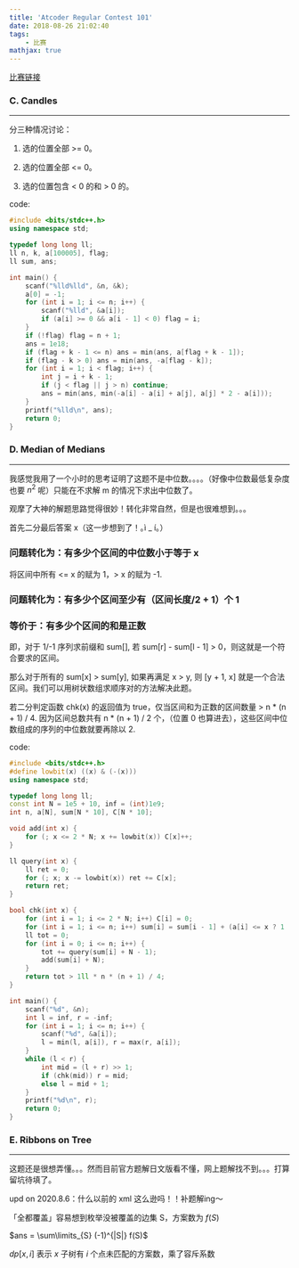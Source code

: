 ```yaml
---
title: 'Atcoder Regular Contest 101'
date: 2018-08-26 21:02:40
tags: 
    - 比赛
mathjax: true
---
```


[比赛链接](https://arc101.contest.atcoder.jp/assignments)

### C. Candles
-----

分三种情况讨论：

1. 选的位置全部 >= 0。

2. 选的位置全部 <= 0。

3. 选的位置包含 < 0 的和 > 0 的。

code:
``` c++
#include <bits/stdc++.h>
using namespace std;

typedef long long ll;
ll n, k, a[100005], flag;
ll sum, ans;

int main() {
    scanf("%lld%lld", &n, &k);
    a[0] = -1;
    for (int i = 1; i <= n; i++) {
        scanf("%lld", &a[i]);
        if (a[i] >= 0 && a[i - 1] < 0) flag = i;
    }
    if (!flag) flag = n + 1;
    ans = 1e18;
    if (flag + k - 1 <= n) ans = min(ans, a[flag + k - 1]);
    if (flag - k > 0) ans = min(ans, -a[flag - k]);
    for (int i = 1; i < flag; i++) {
        int j = i + k - 1;
        if (j < flag || j > n) continue;
        ans = min(ans, min(-a[i] - a[i] + a[j], a[j] * 2 - a[i]));
    }
    printf("%lld\n", ans);
    return 0;
}
```


### D. Median of Medians
-----

我感觉我用了一个小时的思考证明了这题不是中位数。。。。（好像中位数最低复杂度也要 $n^2$ 呢）只能在不求解 m 的情况下求出中位数了。

观摩了大神的解题思路觉得很妙！转化非常自然，但是也很难想到。。。

首先二分最后答案 x（这一步想到了！｡ì _ í｡）

### **问题转化为：有多少个区间的中位数小于等于 x**

将区间中所有 <= x 的赋为 1，> x 的赋为 -1. 

### **问题转化为：有多少个区间至少有（区间长度/2 + 1）个 1**

### **等价于：有多少个区间的和是正数**

即，对于 1/-1 序列求前缀和 sum[], 若 sum[r] - sum[l - 1] > 0，则这就是一个符合要求的区间。

那么对于所有的 sum[x] > sum[y], 如果再满足 x > y, 则 [y + 1, x] 就是一个合法区间。我们可以用树状数组求顺序对的方法解决此题。

若二分判定函数 chk(x) 的返回值为 true，仅当区间和为正数的区间数量 > n * (n + 1) / 4. 因为区间总数共有 n * (n + 1) / 2 个，（位置 0 也算进去），这些区间中位数组成的序列的中位数就要再除以 2.

code:
``` c++
#include <bits/stdc++.h>
#define lowbit(x) ((x) & (-(x)))
using namespace std;

typedef long long ll;
const int N = 1e5 + 10, inf = (int)1e9;
int n, a[N], sum[N * 10], C[N * 10];

void add(int x) {
    for (; x <= 2 * N; x += lowbit(x)) C[x]++;
}

ll query(int x) {
    ll ret = 0;
    for (; x; x -= lowbit(x)) ret += C[x];
    return ret;
}

bool chk(int x) {
    for (int i = 1; i <= 2 * N; i++) C[i] = 0;
    for (int i = 1; i <= n; i++) sum[i] = sum[i - 1] + (a[i] <= x ? 1 : -1);
    ll tot = 0;
    for (int i = 0; i <= n; i++) {
        tot += query(sum[i] + N - 1);
        add(sum[i] + N);
    }
    return tot > 1ll * n * (n + 1) / 4;
}

int main() {
    scanf("%d", &n);
    int l = inf, r = -inf;
    for (int i = 1; i <= n; i++) {
        scanf("%d", &a[i]);
        l = min(l, a[i]), r = max(r, a[i]);
    }
    while (l < r) {
        int mid = (l + r) >> 1;
        if (chk(mid)) r = mid;
        else l = mid + 1;
    }
    printf("%d\n", r);
    return 0;
}
```


### E. Ribbons on Tree
-----

这题还是很想弄懂。。。然而目前官方题解日文版看不懂，网上题解找不到。。。打算留坑待填了。

upd on 2020.8.6：什么以前的 xml 这么逊吗！！补题解ing～

「全都覆盖」容易想到枚举没被覆盖的边集 S，方案数为 $f(S)$

$ans = \sum\limits_{S} (-1)^{|S|} f(S)$

$dp[x, i]$ 表示 $x$ 子树有 $i$ 个点未匹配的方案数，乘了容斥系数